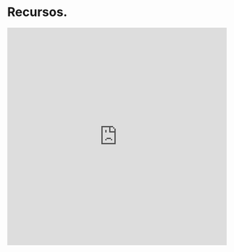 # Recursos.

<iframe
  id="penal"
  title="penal"
  width="100%"
  height="500px"
  style="border: none;"
  src="https://docs.hstn.me">
</iframe>


